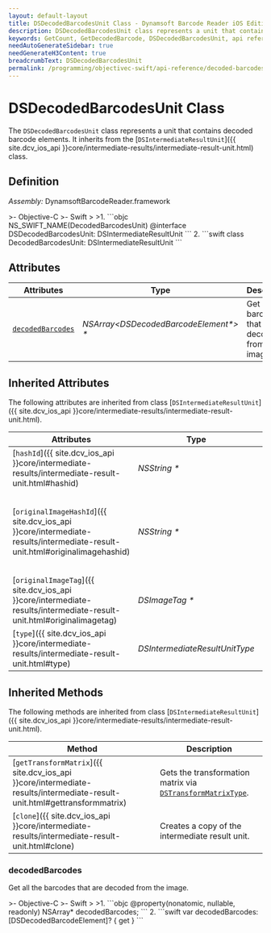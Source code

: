 ```yaml
---
layout: default-layout
title: DSDecodedBarcodesUnit Class - Dynamsoft Barcode Reader iOS Edition
description: DSDecodedBarcodesUnit class represents a unit that contains decoded barcode elements. It inherits from the DSIntermediateResultUnit class.
keywords: GetCount, GetDecodedBarcode, DSDecodedBarcodesUnit, api reference
needAutoGenerateSidebar: true
needGenerateH3Content: true
breadcrumbText: DSDecodedBarcodesUnit
permalink: /programming/objectivec-swift/api-reference/decoded-barcodes-unit.html
---
```


# DSDecodedBarcodesUnit Class

The `DSDecodedBarcodesUnit` class represents a unit that contains decoded barcode elements. It inherits from the [`DSIntermediateResultUnit`]({{ site.dcv_ios_api }}core/intermediate-results/intermediate-result-unit.html) class.

## Definition

*Assembly:* DynamsoftBarcodeReader.framework

<div class="sample-code-prefix"></div>
>- Objective-C
>- Swift
>
>1. 
```objc
NS_SWIFT_NAME(DecodedBarcodesUnit)
@interface DSDecodedBarcodesUnit: DSIntermediateResultUnit
```
2. 
```swift
class DecodedBarcodesUnit: DSIntermediateResultUnit
```

## Attributes

| Attributes    | Type | Description |
| ------------- | ---- | ----------- |
| [`decodedBarcodes`](#decodedbarcodes) | *NSArray\<DSDecodedBarcodeElement\*> \** | Get all the barcodes that are decoded from the image. |

## Inherited Attributes

The following attributes are inherited from class [`DSIntermediateResultUnit`]({{ site.dcv_ios_api }}core/intermediate-results/intermediate-result-unit.html).

| Attributes | Type | Description |
| ---------- | ---- | ----------- |
| [`hashId`]({{ site.dcv_ios_api }}core/intermediate-results/intermediate-result-unit.html#hashid) | *NSString \** | The hash ID of the unit. |
| [`originalImageHashId`]({{ site.dcv_ios_api }}core/intermediate-results/intermediate-result-unit.html#originalimagehashid) | *NSString \** | The hash ID of the original image. You can use this ID to get the original image via [`DSIntermediateResultManager`]({{ site.dcv_ios_api }}core/intermediate-results/intermediate-result-manager.html) class. |
| [`originalImageTag`]({{ site.dcv_ios_api }}core/intermediate-results/intermediate-result-unit.html#originalimagetag) | *DSImageTag \** | The image tag of the original image. |
| [`type`]({{ site.dcv_ios_api }}core/intermediate-results/intermediate-result-unit.html#type) | *DSIntermediateResultUnitType* | The type of the intermediate result unit. |

## Inherited Methods

The following methods are inherited from class [`DSIntermediateResultUnit`]({{ site.dcv_ios_api }}core/intermediate-results/intermediate-result-unit.html).

| Method | Description |
|------- |-------------|
| [`getTransformMatrix`]({{ site.dcv_ios_api }}core/intermediate-results/intermediate-result-unit.html#gettransformmatrix) | Gets the transformation matrix via [`DSTransformMatrixType`]({{site.enums}}/core/transform-matrix-type.html). |
| [`clone`]({{ site.dcv_ios_api }}core/intermediate-results/intermediate-result-unit.html#clone) | Creates a copy of the intermediate result unit. |

### decodedBarcodes

Get all the barcodes that are decoded from the image.

<div class="sample-code-prefix"></div>
>- Objective-C
>- Swift
>
>1. 
```objc
@property(nonatomic, nullable, readonly) NSArray<DSDecodedBarcodeElement*>* decodedBarcodes;
```
2. 
```swift
var decodedBarcodes: [DSDecodedBarcodeElement]? { get }
```
